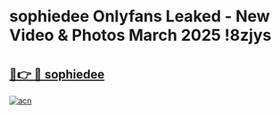 # sophiedee Onlyfans Leaked - New Video & Photos March 2025 !8zjys

# <h2><a href="https://yxtm6p.iuczelnia.edu.pl?title=sophiedee&ref=8zjys">🔗👉 🔴 sophiedee</a></h2>

[![acn](https://github.com/user-attachments/assets/0f9c940e-d8b0-45ae-aac7-cd30a18b3e1c)](https://yxtm6p.iuczelnia.edu.pl?title=sophiedee&ref=8zjys)

